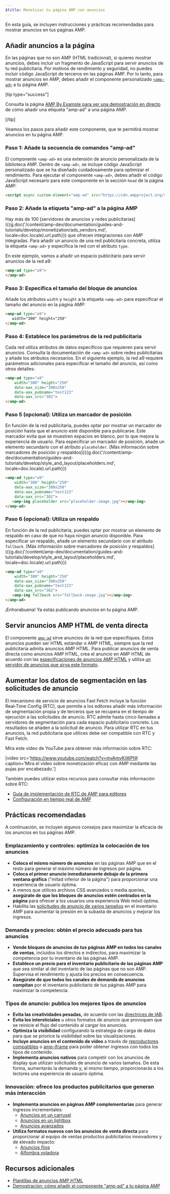 ```yaml
---
$title: Monetizar tu página AMP con anuncios
---
```


En esta guía, se incluyen instrucciones y prácticas recomendadas para mostrar anuncios en tus páginas AMP.

## Añadir anuncios a la página

En las páginas que no son AMP (HTML tradicional), si quieres mostrar anuncios, debes incluir un fragmento de JavaScript para servir anuncios de tu red publicitaria.  Por motivos de rendimiento y seguridad, no puedes incluir código JavaScript de terceros en las páginas AMP.  Por lo tanto, para mostrar anuncios en AMP, debes añadir el componente personalizado [`<amp-ad>`](/es/docs/reference/components/amp-ad.html) a tu página AMP.

[tip type="success"]

Consulta la página [AMP By Example para ver una demostración en directo](https://ampbyexample.com/components/amp-ad/) de cómo añadir una etiqueta "amp-ad" a una página AMP.

[/tip]

Veamos los pasos para añadir este componente, que te permitirá mostrar anuncios en tu página AMP.

### Paso 1: Añade la secuencia de comandos "amp-ad"

El componente `<amp-ad>` es una extensión de anuncio personalizada de la biblioteca AMP. Dentro de `<amp-ad>`, se incluye código JavaScript personalizado que se ha diseñado cuidadosamente para optimizar el rendimiento. Para ejecutar el componente `<amp-ad>`, debes añadir el código JavaScript necesario para este componente en la sección `head` de la página AMP:

```html
<script async custom-element="amp-ad" src="https://cdn.ampproject.org/v0/amp-ad-0.1.js"></script>
```

### Paso 2: Añade la etiqueta "amp-ad" a la página AMP

Hay más de 100 [servidores de anuncios y redes publicitarias]({{g.doc('/content/amp-dev/documentation/guides-and-tutorials/develop/monetization/ads_vendors.md', locale=doc.locale).url.path}}) que ofrecen integraciones con AMP integradas.  Para añadir un anuncio de una red publicitaria concreta, utiliza la etiqueta `<amp-ad>` y especifica la red con el atributo `type`.

En este ejemplo, vamos a añadir un espacio publicitario para servir anuncios de la red a9: 

```html
<amp-ad type="a9">
</amp-ad>
```

### Paso 3: Especifica el tamaño del bloque de anuncios

Añade los atributos `width` y `height` a la etiqueta `<amp-ad>`  para especificar el tamaño del anuncio en la página AMP: 

```html hl_lines="2"
<amp-ad type="a9">
   width="300" height="250"
</amp-ad>
```

### Paso 4: Establece los parámetros de la red publicitaria

Cada red utiliza atributos de datos específicos que requieren para servir anuncios.  Consulta la documentación de `<amp-ad>` sobre redes publicitarias y añade los atributos necesarios. En el siguiente ejemplo, la red a9 requiere parámetros adicionales para especificar el tamaño del anuncio, así como otros detalles:

```html hl_lines="3 4 5"
<amp-ad type="a9"
    width="300" height="250"
    data-aax_size="300x250"
    data-aax_pubname="test123"
    data-aax_src="302">
</amp-ad>
```

### Paso 5 (opcional): Utiliza un marcador de posición 

En función de la red publicitaria, puedes optar por mostrar un marcador de posición hasta que el anuncio esté disponible para publicarse. Este marcador evita que se muestren espacios en blanco, por lo que mejora la experiencia de usuario.  Para especificar un marcador de posición, añade un elemento secundario con el atributo `placeholder`. [Más información sobre marcadores de posición y respaldos]({{g.doc('/content/amp-dev/documentation/guides-and-tutorials/develop/style_and_layout/placeholders.md', locale=doc.locale).url.path}})

```html hl_lines="6"
<amp-ad type="a9"
    width="300" height="250"
    data-aax_size="300x250"
    data-aax_pubname="test123"
    data-aax_src="302">
   <amp-img placeholder src="placeholder-image.jpg"></amp-img>
</amp-ad>
```

### Paso 6 (opcional): Utiliza un respaldo 

En función de la red publicitaria, puedes optar por mostrar un elemento de respaldo en caso de que no haya ningún anuncio disponible. Para especificar un respaldo, añade un elemento secundario con el atributo `fallback`. [Más información sobre marcadores de posición y respaldos]({{g.doc('/content/amp-dev/documentation/guides-and-tutorials/develop/style_and_layout/placeholders.md', locale=doc.locale).url.path}})

```html hl_lines="6"
<amp-ad type="a9"
    width="300" height="250"
    data-aax_size="300x250"
    data-aax_pubname="test123"
    data-aax_src="302">
   <amp-img fallback src="fallback-image.jpg"></amp-img>
</amp-ad>
```

¡Enhorabuena! Ya estás publicando anuncios en tu página AMP.

## Servir anuncios AMP HTML de venta directa

El componente [`amp-ad`](/es/docs/reference/components/amp-ad.html) sirve anuncios de la red que especifiques.  Estos anuncios pueden ser HTML estándar o AMP HTML, siempre que la red publicitaria admita anuncios AMP HTML. Para publicar anuncios de venta directa como anuncios AMP HTML, crea el anuncio en AMP HTML de acuerdo con las [especificaciones de anuncios AMP HTML](/es/docs/ads/a4a_spec.html) y utiliza [un servidor de anuncios que sirva este formato](https://github.com/ampproject/amphtml/blob/master/ads/google/a4a/docs/a4a-readme.md#publishers).

## Aumentar los datos de segmentación en las solicitudes de anuncio

El mecanismo de servicio de anuncios Fast Fetch incluye la función Real‑Time Config (RTC), que permite a los editores añadir más información de segmentación propia y de terceros que se recupera en el tiempo de ejecución a las solicitudes de anuncio. RTC admite hasta cinco llamadas a servidores de segmentación para cada espacio publicitario concreto. Los resultados se añaden a la solicitud de anuncio.  Para utilizar RTC en tus anuncios, la red publicitaria que utilices debe ser compatible con RTC y Fast Fetch.  

Mira este vídeo de YouTube para obtener más información sobre RTC:

[video src='https://www.youtube.com/watch?v=mvAmvKiWPfA' caption='Mira el vídeo sobre monetización eficaz con AMP mediante las pujas por encabezado.']

También puedes utilizar estos recursos para consultar más información sobre RTC:

*   [Guía de implementación de RTC de AMP para editores](https://github.com/ampproject/amphtml/blob/master/extensions/amp-a4a/rtc-publisher-implementation-guide.md)
*   [Configuración en tiempo real de AMP](https://github.com/ampproject/amphtml/blob/master/extensions/amp-a4a/rtc-documentation.md)

## Prácticas recomendadas

A continuación, se incluyen algunos consejos para maximizar la eficacia de los anuncios en tus páginas AMP.

### Emplazamiento y controles: optimiza la colocación de los anuncios

*   **Coloca el mismo número de anuncios** en las páginas AMP que en el resto para generar el máximo número de ingresos por página.
*   **Coloca el primer anuncio inmediatamente debajo de la primera ventana gráfica** ("mitad inferior de la página") para proporcionar una experiencia de usuario óptima.
*   A menos que utilices archivos CSS avanzados o media queries, **asegúrate de que los bloques de anuncios estén centrados en la página** para ofrecer a los usuarios una experiencia Web móvil óptima.
*   Habilita las [solicitudes de anuncio de varios tamaños](https://github.com/ampproject/amphtml/blob/master/ads/README.md#support-for-multi-size-ad-requests) en el inventario AMP para aumentar la presión en la subasta de anuncios y mejorar los ingresos.

### Demanda y precios: obtén el precio adecuado para tus anuncios

*   **Vende bloques de anuncios de tus páginas AMP en todos los canales de ventas**, incluidos los directos e indirectos, para maximizar la competencia por tu inventario de las páginas AMP.
*   **Establece un precio para el inventario publicitario de las páginas AMP** que sea similar al del inventario de las páginas que no son AMP. Supervisa el rendimiento y ajusta los precios en consecuencia.
*   **Asegúrate de que todos los canales de demanda de anuncios compitan** por el inventario publicitario de tus páginas AMP para maximizar la competencia.

### Tipos de anuncio: publica los mejores tipos de anuncios

*   **Evita las creatividades pesadas,** de acuerdo con las [directrices de IAB](http://www.iab.com/wp-content/uploads/2015/11/IAB_Display_Mobile_Creative_Guidelines_HTML5_2015.pdf).
*   **Evita los intersticiales** u otros formatos de anuncio que provoquen que se reinicie el flujo del contenido al cargar los anuncios.
*   **Optimiza la visibilidad** configurando la estrategia de carga de datos para que se priorice la visibilidad sobre las visualizaciones.
*   **Incluye anuncios en el contenido de vídeo** a través de [reproductores compatibles](/es/docs/reference/components.html#media) o [amp-iframe](https://ampbyexample.com/components/amp-iframe/) para poder obtener ingresos con todos los tipos de contenido.
*   **Implementa anuncios nativos** para competir con los anuncios de display que utilizan solicitudes de anuncio de varios tamaños. De esta forma, aumentarás la demanda y, al mismo tiempo, proporcionarás a los lectores una experiencia de usuario óptima.

### Innovación: ofrece los productos publicitarios que generan más interacción

*   **Implementa anuncios en páginas AMP complementarias** para generar ingresos incrementales:
    *   [Anuncios en un carrusel](https://ampbyexample.com/amp-ads/advanced_ads/carousel_ad/)
    *   [Anuncios en un lightbox](https://ampbyexample.com/amp-ads/experimental_ads/lightbox_ad/)
    *   [Anuncios avanzados](https://ampbyexample.com/amp-ads/#amp-ads/advanced_ads)
*   **Utiliza formatos nuevos con los anuncios de venta directa** para proporcionar al equipo de ventas productos publicitarios innovadores y de elevado impacto:
    *   [Anuncios fijos](https://ampbyexample.com/components/amp-sticky-ad/)
    *   [Alfombra voladora](https://ampbyexample.com/components/amp-fx-flying-carpet/)

## Recursos adicionales

*   [Plantillas de anuncios AMP HTML](https://ampbyexample.com/amp-ads/#amp-ads/advanced_ads)
*   [Demostración: cómo añadir el componente "amp-ad" a tu página AMP](https://ampbyexample.com/components/amp-ad/)
 
